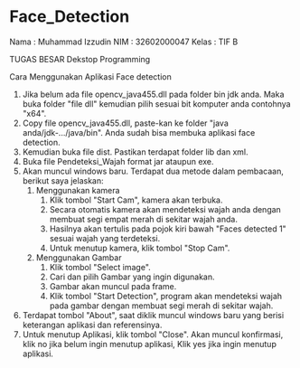 # Face_Detection
Nama : Muhammad Izzudin NIM : 32602000047 Kelas : TIF B

TUGAS BESAR Dekstop Programming

Cara Menggunakan Aplikasi Face detection
1. Jika belum ada file opencv_java455.dll pada folder bin jdk anda. Maka buka folder "file dll" kemudian pilih sesuai bit komputer anda contohnya "x64".
2. Copy file opencv_java455.dll, paste-kan ke folder "java anda/jdk-.../java/bin". Anda sudah bisa membuka aplikasi face detection.
3. Kemudian buka file dist. Pastikan terdapat folder lib dan xml.
4. Buka file Pendeteksi_Wajah format jar ataupun exe.
5. Akan muncul windows baru. Terdapat dua metode dalam pembacaan, berikut saya jelaskan:
   1) Menggunakan kamera
      1. Klik tombol "Start Cam", kamera akan terbuka.
      2. Secara otomatis kamera akan mendeteksi wajah anda dengan membuat segi empat merah di sekitar wajah anda.
      3. Hasilnya akan tertulis pada pojok kiri bawah "Faces detected 1" sesuai wajah yang terdeteksi.
      4. Untuk menutup kamera, klik tombol "Stop Cam".
   2) Menggunakan Gambar
      1. Klik tombol "Select image".
      2. Cari dan pilih Gambar yang ingin digunakan.
      3. Gambar akan muncul pada frame.
      4. Klik tombol "Start Detection", program akan mendeteksi wajah pada gambar dengan membuat segi merah di sekitar wajah.
6. Terdapat tombol "About", saat diklik muncul windows baru yang berisi keterangan aplikasi dan referensinya.
7. Untuk menutup Aplikasi, klik tombol "Close". Akan muncul konfirmasi, klik no jika belum ingin menutup aplikasi, Klik yes jika ingin menutup aplikasi.
